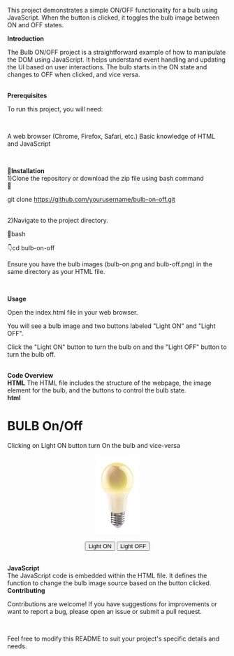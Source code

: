 <p>This project demonstrates a simple ON/OFF functionality for a bulb using JavaScript. When the button is clicked, it toggles the bulb image between ON and OFF states.</p>


<b>Introduction</b>
<br>
<p>The Bulb ON/OFF project is a straightforward example of how to manipulate the DOM using JavaScript. It helps understand event handling and updating the UI based on user interactions. The bulb starts in the ON state and changes to OFF when clicked, and vice versa.</p>

<br>
<b>Prerequisites</b>
<br>
<p>To run this project, you will need:</p>
<br>
<p>A web browser (Chrome, Firefox, Safari, etc.)
Basic knowledge of HTML and JavaScript</p>
<br>

<b>📌Installation</b>
<br>
1)Clone the repository or download the zip file using bash command
<br>
🔗<p>git clone https://github.com/yourusername/bulb-on-off.git</p>
<br>
2)Navigate to the project directory.
<br>
<p>📍bash</p>
 👇cd bulb-on-off
 <p>Ensure you have the bulb images (bulb-on.png and bulb-off.png) in the same directory as your HTML file.</p>
 
<br>

<b>Usage</b>
<p>Open the index.html file in your web browser.

You will see a bulb image and two buttons labeled "Light ON" and "Light OFF".

Click the "Light ON" button to turn the bulb on and the "Light OFF" button to turn the bulb off.</p>
<br>
<b>Code Overview</b>
<br>
<b>HTML</b>
The HTML file includes the structure of the webpage, the image element for the bulb, and the buttons to control the bulb state.
<br>
<b>html</b>
<br>
<p>
<!DOCTYPE html>
<html lang="en">
<head>
<body>
   <h1>BULB On/Off</h1>
   <p>Clicking on Light ON button turn On the bulb and vice-versa</p>
   <center>
   <img id="bulb" src="bulb-on.png" width="100px" height="180px">
   <p>
      <button type="button" onclick="light(1)">Light ON</button>
      <button type="button" onclick="light(0)">Light OFF</button>
   </p>
   </center>
</body>
</head> 
</html>
</p>

<br>
<b>JavaScript</b>
<br>
The JavaScript code is embedded within the HTML file. It defines the function to change the bulb image source based on the button clicked.
<br>
<b>Contributing</b>
<br>
 <p>Contributions are welcome! If you have suggestions for improvements or want to report a bug, please open an issue or submit a pull request.</p>
<br>
 <p>Feel free to modify this README to suit your project's specific details and needs.</p>
